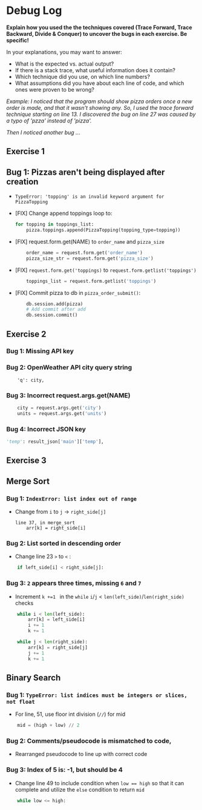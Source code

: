 # Debug Log

**Explain how you used the the techniques covered (Trace Forward, Trace Backward, Divide & Conquer) to uncover the bugs in each exercise. Be specific!**

In your explanations, you may want to answer:

- What is the expected vs. actual output?
- If there is a stack trace, what useful information does it contain?
- Which technique did you use, on which line numbers?
- What assumptions did you have about each line of code, and which ones were proven to be wrong?

_Example: I noticed that the program should show pizza orders once a new order is made, and that it wasn't showing any. So, I used the trace forward technique starting on line 13. I discovered the bug on line 27 was caused by a typo of 'pzza' instead of 'pizza'._

_Then I noticed another bug ..._

## Exercise 1

## Bug 1: Pizzas aren't being displayed after creation

- `TypeError: 'topping' is an invalid keyword argument for PizzaTopping`
- [FIX] Change append toppings loop to:
    ``` python
    for topping in toppings_list:
        pizza.toppings.append(PizzaTopping(topping_type=topping))
    ```

- [FIX] request.form.get(NAME) to `order_name` and `pizza_size`
    ```python
        order_name = request.form.get('order_name')
        pizza_size_str = request.form.get('pizza_size')
    ```

- [FIX] `request.form.get('toppings)` to `request.form.getlist('toppings')`
    ```python
        toppings_list = request.form.getlist('toppings')
    ```

- [FIX] Commit pizza to db in `pizza_order_submit()`:
    ```python
        db.session.add(pizza)
        # Add commit after add
        db.session.commit()
    ```


## Exercise 2

### Bug 1: Missing API key
### Bug 2: OpenWeather API city query string
        'q': city,
### Bug 3: Incorrect request.args.get(NAME) 
```python
    city = request.args.get('city')
    units = request.args.get('units')
```
### Bug 4: Incorrect JSON key
```python
'temp': result_json['main']['temp'],
```


## Exercise 3

## Merge Sort
### Bug 1: `IndexError: list index out of range`
- Change from `i` to `j` -> `right_side[j]`
    ```
    line 37, in merge_sort
        arr[k] = right_side[i]
    ```

### Bug 2: List sorted in descending order
- Change line 23 `>` to `<` :   
```python
    if left_side[i] < right_side[j]:
```

### Bug 3: `2` appears three times, missing `6` and `7`
- Increment `k +=1 ` in the `while` `i`/`j` < `len(left_side)`/`len(right_side)` checks
```python
    while i < len(left_side):
        arr[k] = left_side[i]
        i += 1
        k += 1

    while j < len(right_side):
        arr[k] = right_side[j]
        j += 1
        k += 1
```

## Binary Search

### Bug 1: `TypeError: list indices must be integers or slices, not float`
- For line, 51, use floor int division (`//`) for mid  
```python
    mid = (high + low) // 2
```

### Bug 2: Comments/pseudocode is mismatched to code, 
- Rearranged pseudocode to line up with correct code

### Bug 3: Index of 5 is: -1, but should be 4
- Change line 49 to include condition when `low == high` so that it can complete and utilize the `else` condition to return `mid`  
```python
    while low <= high:
```
